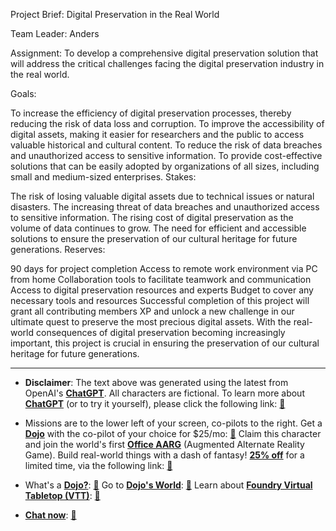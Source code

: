 Project Brief: Digital Preservation in the Real World

Team Leader: Anders

Assignment:
To develop a comprehensive digital preservation solution that will address the critical challenges facing the digital preservation industry in the real world.

Goals:

To increase the efficiency of digital preservation processes, thereby reducing the risk of data loss and corruption.
To improve the accessibility of digital assets, making it easier for researchers and the public to access valuable historical and cultural content.
To reduce the risk of data breaches and unauthorized access to sensitive information.
To provide cost-effective solutions that can be easily adopted by organizations of all sizes, including small and medium-sized enterprises.
Stakes:

The risk of losing valuable digital assets due to technical issues or natural disasters.
The increasing threat of data breaches and unauthorized access to sensitive information.
The rising cost of digital preservation as the volume of data continues to grow.
The need for efficient and accessible solutions to ensure the preservation of our cultural heritage for future generations.
Reserves:

90 days for project completion
Access to remote work environment via PC from home
Collaboration tools to facilitate teamwork and communication
Access to digital preservation resources and experts
Budget to cover any necessary tools and resources
Successful completion of this project will grant all contributing members XP and unlock a new challenge in our ultimate quest to preserve the most precious digital assets. With the real-world consequences of digital preservation becoming increasingly important, this project is crucial in ensuring the preservation of our cultural heritage for future generations.
 

---
* **Disclaimer**: The text above was generated using the latest from OpenAI's [**ChatGPT**](https://openai.com/blog/chatgpt/).  All characters are fictional.  To learn more about [**ChatGPT**](https://openai.com/blog/chatgpt/) (or to try it yourself), please click the following link: [:closed_book:](https://openai.com/blog/chatgpt/)

* Missions are to the lower left of your screen, co-pilots to the right. Get a [**Dojo**](https://workmates.live/marketplace) with the co-pilot of your choice for $25/mo: [:green_book:](https://workmates.live/marketplace) Claim this character and join the world's first [**Office AARG**](https://dojos.world) (Augmented Alternate Reality Game). Build real-world things with a dash of fantasy! [**25% off**](https://blog.workmates.live/deal-on-a-dojo) for a limited time, via the following link: [:green_book:](https://blog.workmates.live/deal-on-a-dojo) 

* What's a [**Dojo?**](https://workdojos.com): [:blue_book:](https://workdojos.com)  Go to [**Dojo's World**](https://dojos.world): [:blue_book:](https://dojos.world)  Learn about [**Foundry Virtual Tabletop (VTT)**](https://foundryvtt.com): [:closed_book:](https://foundryvtt.com/)

* [**Chat now**](https://chat.workmates.live/channel/support): [:ledger:](https://chat.workmates.live/channel/support)
